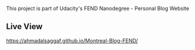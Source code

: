 This project is part of Udacity's FEND Nanodegree - Personal Blog Website
## Live View
https://ahmadalsaggaf.github.io/Montreal-Blog-FEND/

